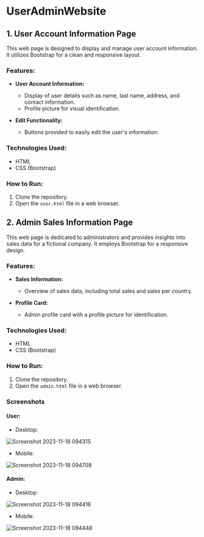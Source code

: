 # UserAdminWebsite

## 1. User Account Information Page

This web page is designed to display and manage user account information. It utilizes Bootstrap for a clean and responsive layout.

### Features:
- **User Account Information:**
  - Display of user details such as name, last name, address, and contact information.
  - Profile picture for visual identification.

- **Edit Functionality:**
  - Buttons provided to easily edit the user's information.

### Technologies Used:
- HTML
- CSS (Bootstrap)


### How to Run:
1. Clone the repository.
2. Open the `user.html` file in a web browser.

## 2. Admin Sales Information Page

This web page is dedicated to administrators and provides insights into sales data for a fictional company. It employs Bootstrap for a responsive design.

### Features:
- **Sales Information:**
  - Overview of sales data, including total sales and sales per country.

- **Profile Card:**
  - Admin profile card with a profile picture for identification.

### Technologies Used:
- HTML
- CSS (Bootstrap)

### How to Run:
1. Clone the repository.
2. Open the `admin.html` file in a web browser.

### Screenshots
#### User:
- Desktop:
  
![Screenshot 2023-11-18 094315](https://github.com/josecobi/UserAdminWebsite/assets/58313777/e5175a7d-d274-4093-911c-a96e1cfa82da)


- Mobile:
  
![Screenshot 2023-11-18 094708](https://github.com/josecobi/UserAdminWebsite/assets/58313777/bdb39d60-ade1-4520-8181-bda4c3f64976)


#### Admin:
- Desktop:
  
![Screenshot 2023-11-18 094416](https://github.com/josecobi/UserAdminWebsite/assets/58313777/27c5ba19-3cf3-46ab-a7d8-c04581c78eae)


- Mobile:

![Screenshot 2023-11-18 094448](https://github.com/josecobi/UserAdminWebsite/assets/58313777/8161667f-c139-4972-884a-e802d10a3587)
